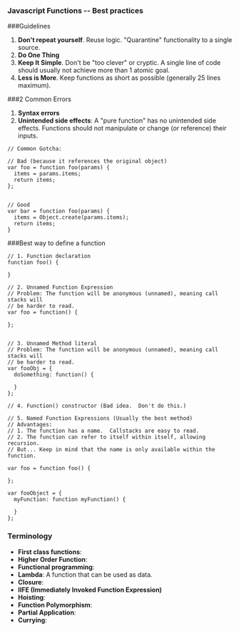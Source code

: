 ### Javascript Functions -- Best practices

###Guidelines
1. **Don't repeat yourself**. Reuse logic. "Quarantine" functionality to a single source.
2. **Do One Thing**
3. **Keep It Simple**. Don't be "too clever" or cryptic. A single line of code should usually not achieve more than 1 atomic goal.
4. **Less is More**. Keep functions as short as possible (generally 25 lines maximum).

###2 Common Errors
1. **Syntax errors**
2. **Unintended side effects**: A "pure function" has no unintended side effects. Functions should not manipulate or change (or reference) their inputs.

```
// Common Gotcha:

// Bad (because it references the original object)
var foo = function foo(params) {
  items = params.items;
  return items;
};


// Good
var bar = function foo(params) {
  items = Object.create(params.items);
  return items;
}
```

###Best way to define a function
```
// 1. Function declaration
function foo() {
  
}

// 2. Unnamed Function Expression
// Problem: The function will be anonymous (unnamed), meaning call stacks will
// be harder to read.
var foo = function() {
  
};


// 3. Unnamed Method literal
// Problem: The function will be anonymous (unnamed), meaning call stacks will
// be harder to read.
var fooObj = {
  doSomething: function() {

  }
};

// 4. Function() constructor (Bad idea.  Don't do this.)

// 5. Named Function Expressions (Usually the best method)
// Advantages: 
// 1. The function has a name.  Callstacks are easy to read.
// 2. The function can refer to itself within itself, allowing recursion.
// But... Keep in mind that the name is only available within the function.

var foo = function foo() {
  
};

var fooObject = {
  myFunction: function myFunction() {

  }
};
```

### Terminology
- **First class functions**:
- **Higher Order Function**:
- **Functional programming**:
- **Lambda**: A function that can be used as data.
- **Closure**:
- **IIFE (Immediately Invoked Function Expression)**
- **Hoisting**:
- **Function Polymorphism**:
- **Partial Application**:
- **Currying**:
